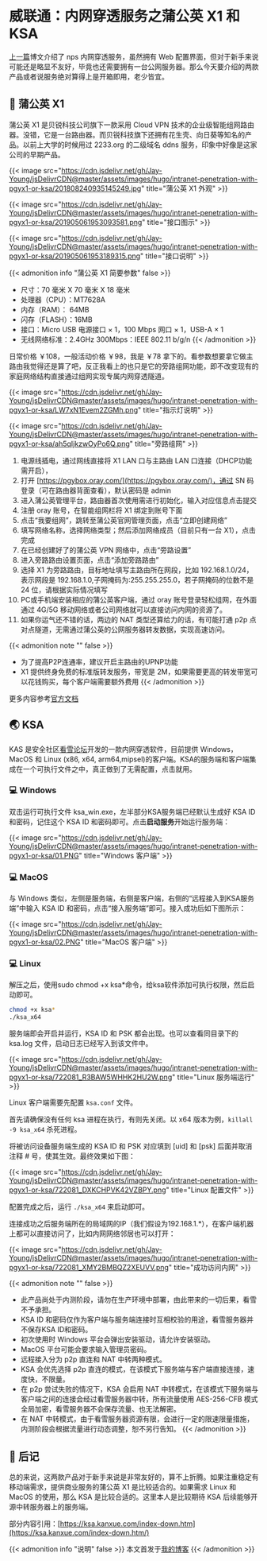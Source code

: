 # 威联通：内网穿透服务之蒲公英 X1 和 KSA


[上一篇](https://blog.233so.com/install-nps-on-qnap-nas/)博文介绍了 nps 内网穿透服务，虽然拥有 Web 配置界面，但对于新手来说可能还是略显不友好，毕竟也还需要拥有一台公网服务器。那么今天要介绍的两款产品或者说服务绝对算得上是开箱即用，老少皆宜。

<!--more-->

## :white_flower: 蒲公英 X1

蒲公英 X1 是贝锐科技公司旗下一款采用 Cloud VPN 技术的企业级智能组网路由器。没错，它是一台路由器。而贝锐科技旗下还拥有花生壳、向日葵等知名的产品。以前上大学的时候用过 2233.org 的二级域名 ddns 服务，印象中好像是这家公司的早期产品。

{{< image src="https://cdn.jsdelivr.net/gh/Jay-Young/jsDelivrCDN@master/assets/images/hugo/intranet-penetration-with-pgyx1-or-ksa/201808240935145249.jpg" title="蒲公英 X1 外观" >}}

{{< image src="https://cdn.jsdelivr.net/gh/Jay-Young/jsDelivrCDN@master/assets/images/hugo/intranet-penetration-with-pgyx1-or-ksa/201905061953093581.png" title="接口图示" >}}

{{< image src="https://cdn.jsdelivr.net/gh/Jay-Young/jsDelivrCDN@master/assets/images/hugo/intranet-penetration-with-pgyx1-or-ksa/201905061953189315.png" title="接口说明" >}}


{{< admonition info "蒲公英 X1 简要参数" false >}}
- 尺寸：70 毫米 X 70 毫米 X 18 毫米
- 处理器（CPU）：MT7628A
- 内存（RAM）： 64MB
- 闪存（FLASH）：16MB
- 接口：Micro USB 电源接口 × 1，100 Mbps 网口 × 1，USB-A × 1
- 无线网络标准：2.4GHz 300Mbps：IEEE 802.11 b/g/n 
{{< /admonition >}}

日常价格 ￥108，一般活动价格 ￥98，我是 ￥78 拿下的。看参数想要拿它做主路由我觉得还是算了吧，反正我看上的也只是它的旁路组网功能，即不改变现有的家庭网络结构直接通过组网实现专属内网穿透隧道。

{{< image src="https://cdn.jsdelivr.net/gh/Jay-Young/jsDelivrCDN@master/assets/images/hugo/intranet-penetration-with-pgyx1-or-ksa/LW7xN1Evem2ZGMh.png" title="指示灯说明" >}}

{{< image src="https://cdn.jsdelivr.net/gh/Jay-Young/jsDelivrCDN@master/assets/images/hugo/intranet-penetration-with-pgyx1-or-ksa/ah5qIjkzwOyPo6Q.png" title="旁路组网" >}}

1. 电源线插电，通过网线直接将 X1 LAN 口与主路由 LAN 口连接（DHCP功能需开启），
2. 打开 [https://pgybox.oray.com/](https://pgybox.oray.com/)，通过 SN 码登录（可在路由器背面查看），默认密码是 admin
3. 进入蒲公英管理平台，路由器首次使用需进行初始化，输入对应信息点击提交
4. 注册 oray 账号，在智能组网栏将 X1 绑定到账号下面
5. 点击“我要组网”，跳转至蒲公英官网管理页面，点击“立即创建网络”
6. 填写网络名称，选择网络类型；然后添加网络成员（目前只有一台 X1），点击完成
7. 在已经创建好了的蒲公英 VPN 网络中，点击“旁路设置”
8. 进入旁路路由设置页面，点击“添加旁路路由”
9. 选择 X1 为旁路路由，目标地址填写主路由所在网段，比如 192.168.1.0/24，表示网段是 192.168.1.0,子网掩码为:255.255.255.0，若子网掩码的位数不是 24 位，请根据实际情况填写
10. PC或手机端安装相应的蒲公英客户端，通过 oray 账号登录轻松组网，在外面通过 4G/5G 移动网络或者公司网络就可以直接访问内网的资源了。
11. 如果你运气还不错的话，两边的 NAT 类型还算给力的话，有可能打通 p2p 点对点隧道，无需通过蒲公英的公网服务器转发数据，实现高速访问。

{{< admonition note "" false >}}
- 为了提高P2P连通率，建议开启主路由的UPNP功能
- X1 提供终身免费的标准版转发服务，带宽是 2M，如果需要更高的转发带宽可以花钱购买，每个客户端需要额外费用
{{< /admonition >}}

更多内容参考[官方文档](http://service.oray.com/question/4288.html)

## :earth_asia: KSA

KAS 是安全社区[看雪论坛](https://ksa.kanxue.com/)开发的一款内网穿透软件，目前提供 Windows，MacOS 和 Linux (x86, x64, arm64,mipsel)的客户端。KSA的服务端和客户端集成在一个可执行文件之中，真正做到了无需配置，点击就用。

### :computer: Windows

双击运行可执行文件 ksa_win.exe，左半部分KSA服务端已经默认生成好 KSA ID 和密码，记住这个 KSA ID 和密码即可。点击**启动服务**开始运行服务端：

{{< image src="https://cdn.jsdelivr.net/gh/Jay-Young/jsDelivrCDN@master/assets/images/hugo/intranet-penetration-with-pgyx1-or-ksa/01.PNG" title="Windows 客户端" >}}

### :computer: MacOS

与 Windows 类似，左侧是服务端，右侧是客户端，右侧的“远程接入到KSA服务端”中输入 KSA ID 和密码，点击“接入服务端”即可。接入成功后如下图所示：

{{< image src="https://cdn.jsdelivr.net/gh/Jay-Young/jsDelivrCDN@master/assets/images/hugo/intranet-penetration-with-pgyx1-or-ksa/02.PNG" title="MacOS 客户端" >}}

### :computer: Linux

解压之后，使用sudo chmod +x ksa*命令，给ksa软件添加可执行权限，然后启动即可。

```bash
chmod +x ksa*
./ksa_x64
```

服务端即会开启并运行，KSA ID 和 PSK 都会出现。也可以查看同目录下的 ksa.log 文件，启动日志已经写入到该文件中。

{{< image src="https://cdn.jsdelivr.net/gh/Jay-Young/jsDelivrCDN@master/assets/images/hugo/intranet-penetration-with-pgyx1-or-ksa/722081_R3BAW5WHHK2HU2W.png" title="Linux 服务端运行" >}}

Linux 客户端需要先配置 `ksa.conf` 文件。

首先请确保没有任何 ksa 进程在执行，有则先关闭。以 x64 版本为例，`killall -9 ksa_x64` 杀死进程。

将被访问设备服务端生成的 KSA ID 和 PSK 对应填到 [uid] 和 [psk] 后面并取消注释 # 号，使其生效。最终效果如下图：

{{< image src="https://cdn.jsdelivr.net/gh/Jay-Young/jsDelivrCDN@master/assets/images/hugo/intranet-penetration-with-pgyx1-or-ksa/722081_DXKCHPVK42VZBPY.png" title="Linux 配置文件" >}}

配置完成之后，运行 `./ksa_x64` 来启动即可。

连接成功之后服务端所在的局域网的IP（我们假设为192.168.1.*），在客户端机器上都可以直接访问了，比如内网网络邻居也可以打开：

{{< image src="https://cdn.jsdelivr.net/gh/Jay-Young/jsDelivrCDN@master/assets/images/hugo/intranet-penetration-with-pgyx1-or-ksa/722081_XMY2BMBQZ2XEUVV.png" title="成功访问内网" >}}

{{< admonition note "" false >}}
- 此产品尚处于内测阶段，请勿在生产环境中部署，由此带来的一切后果，看雪不予承担。
- KSA ID 和密码仅作为客户端与服务端连接时互相校验的用途，看雪服务器并不保存KSA ID和密码。
- 初次使用时 Windows 平台会弹出安装驱动，请允许安装驱动。
- MacOS 平台可能会要求输入管理员密码。
- 远程接入分为 p2p 直连和 NAT 中转两种模式。
- KSA 会优先选择 p2p 直连的模式，在该模式下服务端与客户端直接连接，速度快，不限量。
- 在 p2p 尝试失败的情况下，KSA 会启用 NAT 中转模式，在该模式下服务端与客户端之间的连接会经过看雪服务器中转，所有流量使用 AES-256-CFB 模式全局加密，看雪服务器不会保存流量、也无法解密。
- 在 NAT 中转模式，由于看雪服务器资源有限，会进行一定的限速限量措施，内测阶段会根据流量进行动态调整，恕不另行告知。
{{< /admonition >}}

## :memo: 后记

总的来说，这两款产品对于新手来说是非常友好的，算不上折腾。如果注重稳定有移动端需求，提供商业服务的蒲公英 X1 是比较适合的。如果需求 Linux 和 MacOS 的使用，那么 KSA 是比较合适的。这里本人是比较期待 KSA 后续能够开源中转服务器上的服务端。

部分内容引用：[https://ksa.kanxue.com/index-down.htm](https://ksa.kanxue.com/index-down.htm/)

{{< admonition info "说明" false >}}
本文首发于[我的博客](https://blog.233so.com/intranet-penetration-with-pgyx1-or-ksa/)
{{< /admonition >}}

